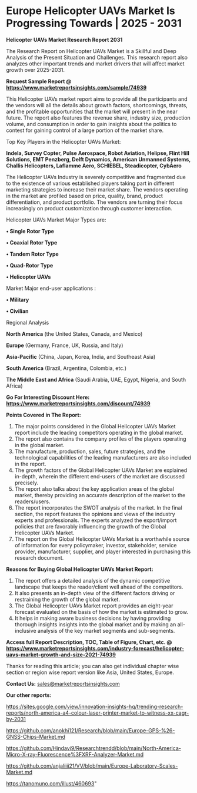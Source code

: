 # Europe Helicopter UAVs Market Is Progressing Towards | 2025 - 2031

<strong>Helicopter UAVs Market Research Report 2031</strong>

The Research Report on Helicopter UAVs Market is a Skillful and Deep Analysis of the Present Situation and Challenges. This research report also analyzes other important trends and market drivers that will affect market growth over 2025-2031.

<strong>Request Sample Report @ <a href=https://www.marketreportsinsights.com/sample/74939>https://www.marketreportsinsights.com/sample/74939</a></strong>

This Helicopter UAVs market report aims to provide all the participants and the vendors will all the details about growth factors, shortcomings, threats, and the profitable opportunities that the market will present in the near future. The report also features the revenue share, industry size, production volume, and consumption in order to gain insights about the politics to contest for gaining control of a large portion of the market share.

Top Key Players in the Helicopter UAVs Market:

<strong>Indela, Survey Copter, Pulse Aerospace, Robot Aviation, Helipse, Flint Hill Solutions, EMT Penzberg, Delft Dynamics, American Unmanned Systems, Challis Helicopters, Laflamme Aero, SCHIEBEL, Steadicopter, CybAero</strong>

The Helicopter UAVs Industry is severely competitive and fragmented due to the existence of various established players taking part in different marketing strategies to increase their market share. The vendors operating in the market are profiled based on price, quality, brand, product differentiation, and product portfolio. The vendors are turning their focus increasingly on product customization through customer interaction.

Helicopter UAVs Market Major Types are:

<strong>• Single Rotor Type

• Coaxial Rotor Type

• Tandem Rotor Type

• Quad-Rotor Type

• Helicopter UAVs</strong>

Market Major end-user applications :

<strong>• Military

• Civilian</strong>

Regional Analysis

</u><strong><b>North America</b></strong> (the United States, Canada, and Mexico)

<strong><b>Europe </b></strong>(Germany, France, UK, Russia, and Italy)

<strong><b>Asia-Pacific</b></strong> (China, Japan, Korea, India, and Southeast Asia)

<strong><b>South America</b></strong> (Brazil, Argentina, Colombia, etc.)

<strong><b>The Middle East and Africa</b></strong> (Saudi Arabia, UAE, Egypt, Nigeria, and South Africa)

<strong>Go For Interesting Discount Here: <a href=https://www.marketreportsinsights.com/discount/74939>https://www.marketreportsinsights.com/discount/74939</a></strong>

<strong>Points Covered in The Report:</strong>
<ol>
  <li>The major points considered in the Global Helicopter UAVs Market report include the leading competitors operating in the global market.</li>
  <li>The report also contains the company profiles of the players operating in the global market.</li>
  <li>The manufacture, production, sales, future strategies, and the technological capabilities of the leading manufacturers are also included in the report.</li>
  <li>The growth factors of the Global Helicopter UAVs Market are explained in-depth, wherein the different end-users of the market are discussed precisely.</li>
  <li>The report also talks about the key application areas of the global market, thereby providing an accurate description of the market to the readers/users.</li>
  <li>The report incorporates the SWOT analysis of the market. In the final section, the report features the opinions and views of the industry experts and professionals. The experts analyzed the export/import policies that are favorably influencing the growth of the Global Helicopter UAVs Market.</li>
  <li>The report on the Global Helicopter UAVs Market is a worthwhile source of information for every policymaker, investor, stakeholder, service provider, manufacturer, supplier, and player interested in purchasing this research document.</li>
</ol>
<strong>Reasons for Buying Global Helicopter UAVs Market Report:</strong>

<ol>
  <li>The report offers a detailed analysis of the dynamic competitive landscape that keeps the reader/client well ahead of the competitors.</li>
  <li>It also presents an in-depth view of the different factors driving or restraining the growth of the global market.</li>
  <li>The Global Helicopter UAVs Market report provides an eight-year forecast evaluated on the basis of how the market is estimated to grow.</li>
  <li>It helps in making aware business decisions by having providing thorough insights insights into the global market and by making an all-inclusive analysis of the key market segments and sub-segments.</li>
</ol>
<strong>Access full Report Description, TOC, Table of Figure, Chart, etc. @ <a href=https://www.marketreportsinsights.com/industry-forecast/helicopter-uavs-market-growth-and-size-2021-74939>https://www.marketreportsinsights.com/industry-forecast/helicopter-uavs-market-growth-and-size-2021-74939</a></strong>


Thanks for reading this article; you can also get individual chapter wise section or region wise report version like Asia, United States, Europe.

<strong>Contact Us:</strong>
sales@marketreportsinsights.com

<strong>Our other reports:</strong>

<a href=https://sites.google.com/view/innovation-insights-hq/trending-research-reports/north-america-a4-colour-laser-printer-market-to-witness-xx-cagr-by-2031>https://sites.google.com/view/innovation-insights-hq/trending-research-reports/north-america-a4-colour-laser-printer-market-to-witness-xx-cagr-by-2031</a>

<a href=https://github.com/anokhi121/Research/blob/main/Europe-GPS-%26-GNSS-Chips-Market.md>https://github.com/anokhi121/Research/blob/main/Europe-GPS-%26-GNSS-Chips-Market.md</a>

<a href=https://github.com/Hindavi9/Researchtrendd/blob/main/North-America-Micro-X-ray-Fluorescence%3FXRF-Analyzer-Market.md>https://github.com/Hindavi9/Researchtrendd/blob/main/North-America-Micro-X-ray-Fluorescence%3FXRF-Analyzer-Market.md</a>

<a href=https://github.com/anjaliiii21/VV/blob/main/Europe-Laboratory-Scales-Market.md>https://github.com/anjaliiii21/VV/blob/main/Europe-Laboratory-Scales-Market.md</a>

<a href=https://tanomuno.com/illust/460693>https://tanomuno.com/illust/460693</a>"
